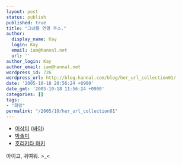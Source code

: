 ```yaml
---
layout: post
status: publish
published: true
title: "그녀들 연결 주소."
author:
  display_name: Kay
  login: Kay
  email: iam@hannal.net
  url: ''
author_login: Kay
author_email: iam@hannal.net
wordpress_id: 726
wordpress_url: http://blog.hannal.com/blog/her_url_collection01/
date: '2005-10-18 20:56:24 +0900'
date_gmt: '2005-10-18 11:56:24 +0900'
categories: []
tags:
- "희망"
permalink: "/2005/10/her_url_collection01"
---
```

<ul>
<li><a href="http://tong.nate.com/boxitem/post.do?action=list&_boxID=906774&_tongID=64209">이상미</a> (<a href="http://www.cyworld.com/dmz0326">싸이</a>)</li>
<li><a href="http://cyworld.com/horrorqueen">박솔미</a></li>
<li><a href="http://search.naver.com/search.naver?where=nexearch&query=%C8%A3%B8%AE%C5%B0%C5%B8+%B8%B6%C5%B0">호리키타 마키</a></li>
</ul>
<p>아이고, 귀여워. >_<</p>
